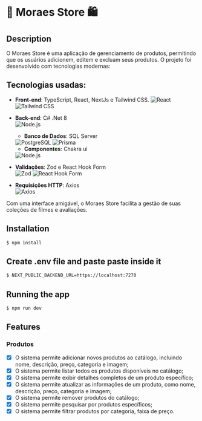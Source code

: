 <p align="center">
  <h1>🏬 Moraes Store 🛍️</h1>
</p>

## Description

O Moraes Store é uma aplicação de gerenciamento de produtos, permitindo que os usuários adicionem, editem e excluam seus produtos. O projeto foi desenvolvido com tecnologias modernas:

## Tecnologias usadas:
- **Front-end**: TypeScript, React, NextJs e Tailwind CSS.
  <img src="https://img.shields.io/badge/React-61DAFB?style=flat-square&logo=react&logoColor=black" alt="React" />
  <img src="https://img.shields.io/badge/TailwindCSS-38B2AC?style=flat-square&logo=tailwind-css&logoColor=white" alt="Tailwind CSS" />

- **Back-end**: C# .Net 8  
  <img src="https://img.shields.io/badge/Node.js-339933?style=flat-square&logo=node.js&logoColor=white" alt="Node.js" />

  - **Banco de Dados**: SQL Server 
  <img src="https://img.shields.io/badge/PostgreSQL-336791?style=flat-square&logo=postgresql&logoColor=white" alt="PostgreSQL" />
  <img src="https://img.shields.io/badge/Prisma-2D3748?style=flat-square&logo=prisma&logoColor=white" alt="Prisma" />

  - **Componentes**: Chakra ui
  <img src="https://img.shields.io/badge/Node.js-339933?style=flat-square&logo=node.js&logoColor=white" alt="Node.js" />

- **Validações**: Zod e React Hook Form  
  <img src="https://img.shields.io/badge/Zod-2F8F4F?style=flat-square&logo=zod&logoColor=white" alt="Zod" />
  <img src="https://img.shields.io/badge/React%20Hook%20Form-EC5990?style=flat-square&logo=react-hook-form&logoColor=white" alt="React Hook Form" />

- **Requisições HTTP**: Axios  
  <img src="https://img.shields.io/badge/Axios-5A29E4?style=flat-square&logo=axios&logoColor=white" alt="Axios" />

Com uma interface amigável, o Moraes Store facilita a gestão de suas coleções de filmes e avaliações.

## Installation

```bash
$ npm install
```

## Create .env file and paste paste inside it

```bash
$ NEXT_PUBLIC_BACKEND_URL=https://localhost:7270
```

## Running the app

```bash
$ npm run dev
```

## Features

### Produtos

- [x] O sistema permite adicionar novos produtos ao catálogo, incluindo nome, descrição, preço, categoria e imagem;
- [x] O sistema permite listar todos os produtos disponíveis no catálogo;
- [x] O sistema permite exibir detalhes completos de um produto específico;
- [x] O sistema permite atualizar as informações de um produto, como nome, descrição, preço, categoria e imagem;
- [x] O sistema permite remover produtos do catálogo;
- [x] O sistema permite pesquisar por produtos específicos;
- [x] O sistema permite filtrar produtos por categoria, faixa de preço.
